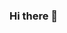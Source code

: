 ### Hi there 👋

<!--
**Apostles1/Apostles1** is a ✨ _special_ ✨ repository because its `README.md` (this file) appears on your GitHub profile.

Here are some ideas to get you started:Looking to stage my project through website. let us now employ the feel of our intuition. 

- 🔭 I’m currently working on ...Empiric creation geneology
- 🌱 I’m currently learning ...Implimentation of project and creation geneology for profit.
- 👯 I’m looking to collaborate on ...'authentic', empiric creation geneology 'Empire'. 
- 🤔 I’m looking for help with ...back taxes.
- 💬 Ask me about ...Intuition and layout with 'Enterprise geneologic policy's.
- 📫 How to reach me: ...
- 😄 Pronouns: ...Creation geneology, 'Pious nation'. 
- ⚡ Fun fact: ...Parrallel New world.[Demographic Infographics by Slidesgo [Autosaved] [Autosaved].pptx](https://github.com/Apostles1/Apostles1/files/9738067/Demographic.Infographics.by.Slidesgo.Autosaved.Autosaved.pptx)
 
-->
